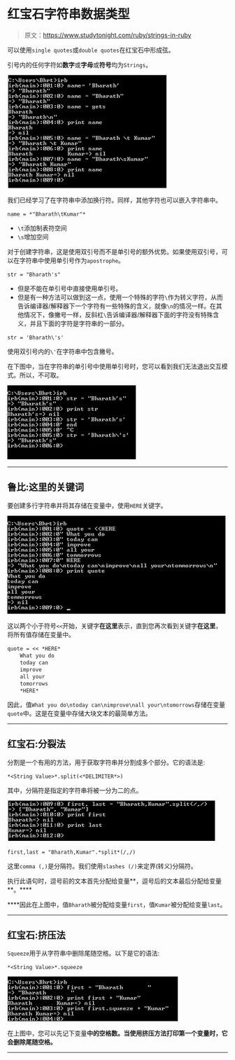 # 红宝石字符串数据类型

> 原文：<https://www.studytonight.com/ruby/strings-in-ruby>

可以使用`single quotes`或`double quotes`在红宝石中形成弦。

引号内的任何字符如**数字**或**字母**或**符号**均为`Strings`。

![String Data Type example in Ruby](img/8fe7d050204ef4309dea4e165cd6782b.png)

我们已经学习了在字符串中添加换行符。同样，其他字符也可以嵌入字符串中。

```
name = *"Bharath\tKumar"*
```

*   `\t`添加制表符空间
*   `\s`增加空间

对于创建字符串，这是使用双引号而不是单引号的额外优势。如果使用双引号，可以在字符串中使用单引号作为`apostrophe`。

```
str = "Bharath's"
```

*   但是不能在单引号中直接使用单引号。
*   但是有一种方法可以做到这一点，使用一个特殊的字符`\`作为转义字符，从而告诉编译器/解释器下一个字符有一些特殊的含义，就像`\n`的情况一样。在其他情况下，像撇号一样，反斜杠`\`告诉编译器/解释器下面的字符没有特殊含义，并且下面的字符是字符串的一部分。

```
str = 'Bharath\'s'
```

使用双引号内的`\'`在字符串中包含撇号。

在下图中，当在字符串的单引号中使用单引号时，您可以看到我们无法退出交互模式。所以，不可取。

![Including apostrophe in a String by using escape characters in Ruby](img/70262ff2536ad47261b8571689e1e709.png)

* * *

## 鲁比:这里的关键词

要创建多行字符串并将其存储在变量中，使用`HERE`关键字。

![Here keyword example in Ruby](img/4219e185f7c17e5e3edaeaaf79c5b1a0.png)

这以两个小于符号`<<`开始，关键字**在这里**表示，直到您再次看到关键字**在这里**，将所有值存储在变量中。

```
quote = << *HERE*
	What you do
	today can
	improve
	all your
	tomorrows
	*HERE*

```

因此，值`What you do\ntoday can\nimprove\nall your\ntomorrows`存储在变量`quote`中。这是在变量中存储大块文本的最简单方法。

* * *

## 红宝石:分裂法

分割是一个有用的方法，用于获取字符串并分割成多个部分。它的语法是:

```
*<String Value>*.split(<*DELIMITER*>)
```

其中，分隔符是指定的字符串将被一分为二的点。

![Split method in String data type in Ruby](img/b2189a63ef45b4b6a52ead356b5a7a3f.png)

```
first,last = "Bharath,Kumar".*split*(/,/)
```

这里`comma (,)`是分隔符。我们使用`slashes (/)`来定界(转义)分隔符。

执行此语句时，逗号前的文本首先分配给变量**，逗号后的文本最后分配给变量**。****

 ****因此在上图中，值`Bharath`被分配给变量`first`，值`Kumar`被分配给变量`last`。

* * *

## 红宝石:挤压法

`Squeeze`用于从字符串中删除尾随空格。以下是它的语法:

```
*<String Value>*.squeeze
```

![Squeeze method in String data type in Ruby](img/446cfa038738aa65dd2bb10f331bcc80.png)

在上图中，您可以先记下变量**中的空格数。当使用挤压方法打印第一个变量时，它会删除尾随空格。**

 *** * *******